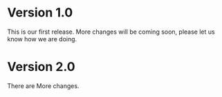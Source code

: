 # Version 1.0

This is our first release.  More changes will be coming soon, please let us know how we are doing.  

# Version 2.0

There are More changes.